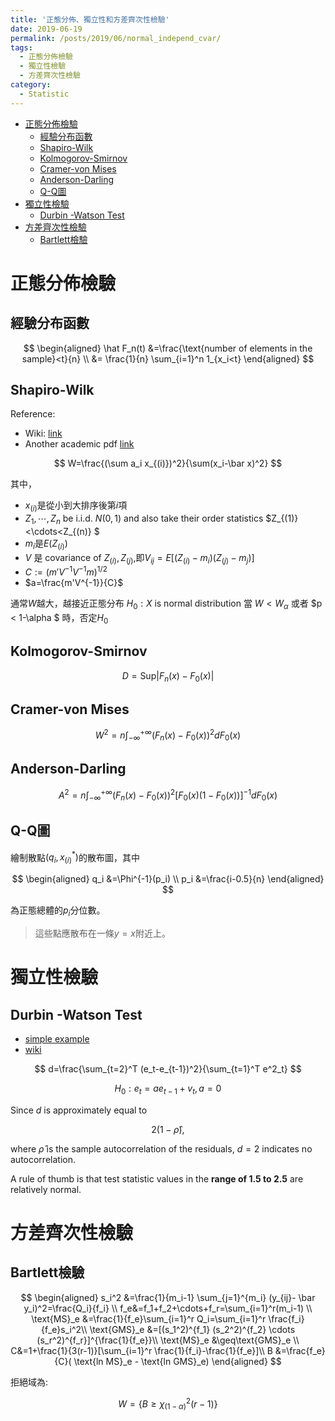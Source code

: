 ```yaml
---
title: '正態分佈、獨立性和方差齊次性檢驗'
date: 2019-06-19
permalink: /posts/2019/06/normal_independ_cvar/
tags:
  - 正態分佈檢驗
  - 獨立性檢驗
  - 方差齊次性檢驗
category:
  - Statistic
---
```


- [正態分佈檢驗](#%e6%ad%a3%e6%85%8b%e5%88%86%e4%bd%88%e6%aa%a2%e9%a9%97)
  - [經驗分布函數](#%e7%b6%93%e9%a9%97%e5%88%86%e5%b8%83%e5%87%bd%e6%95%b8)
  - [Shapiro-Wilk](#shapiro-wilk)
  - [Kolmogorov-Smirnov](#kolmogorov-smirnov)
  - [Cramer-von Mises](#cramer-von-mises)
  - [Anderson-Darling](#anderson-darling)
  - [Q-Q圖](#q-q%e5%9c%96)
- [獨立性檢驗](#%e7%8d%a8%e7%ab%8b%e6%80%a7%e6%aa%a2%e9%a9%97)
  - [Durbin -Watson Test](#durbin--watson-test)
- [方差齊次性檢驗](#%e6%96%b9%e5%b7%ae%e9%bd%8a%e6%ac%a1%e6%80%a7%e6%aa%a2%e9%a9%97)
  - [Bartlett檢驗](#bartlett%e6%aa%a2%e9%a9%97)

# 正態分佈檢驗

## 經驗分布函數

$$
\begin{aligned}
\hat F_n(t) &=\frac{\text{number of elements in the sample}<t}{n} \\
&= \frac{1}{n} \sum_{i=1}^n 1_{x_i<t}
\end{aligned}
$$

## Shapiro-Wilk
Reference:
* Wiki: [link](https://en.wikipedia.org/wiki/Shapiro%E2%80%93Wilk_test)
* Another academic pdf [link](https://math.mit.edu/~rmd/465/shapiro.pdf)

$$
W=\frac{(\sum a_i x_{(i)})^2}{\sum(x_i-\bar x)^2}
$$

其中，
- $x_{(i)}$是從小到大排序後第$i$項
-  ${Z_1, \cdots, Z_n}$ be i.i.d. $N(0, 1)$ and also take their order statistics $Z_{(1)}<\cdots<Z_{(n)} $
- $m_i$是$E(Z_{(i)})$
- $V$ 是 covariance of $Z_{(i)},Z_{(j)}$,即$V_{ij} = E[(Z_{(i)} −m_i)(Z_{(j)} − m_j )]$
-  $C := (m'V^{−1}V^{−1}m)^{1/2}$
- $a=\frac{m'V^{-1}}{C}$

通常$W$越大，越接近正態分布
$H_0: X \text{ is normal distribution}$
當 $W<W_\alpha$ 或者 $p < 1-\alpha $ 時，否定$H_0$

## Kolmogorov-Smirnov

$$
D=\text{Sup}| F_n(x)-F_0(x)|
$$

## Cramer-von Mises

$$
W^2=n \int_{-\infty}^{+\infty}(F_n(x)-F_0(x))^2dF_0(x)
$$

## Anderson-Darling

$$
A^2=n \int_{-\infty}^{+\infty}(F_n(x)-F_0(x))^2[F_0(x)(1-F_0(x))]^{-1}dF_0(x)
$$

## Q-Q圖
繪制散點$(q_i,x^*_{(i)})$的散布圖，其中

$$
\begin{aligned}
q_i &=\Phi^{-1}(p_i) \\
p_i &=\frac{i-0.5}{n}
\end{aligned}
$$

為正態總體的$p_i$分位數。
> 這些點應散布在一條$y=x$附近上。


# 獨立性檢驗
## Durbin -Watson Test
- [simple example](https://www.investopedia.com/terms/d/durbin-watson-statistic.asp)
- [wiki]()

$$
d=\frac{\sum_{t=2}^T (e_t-e_{t-1})^2}{\sum_{t=1}^T e^2_t}
$$

$$H_0  :e_t= ae_{t-1}+v_t, a=0$$

Since $d$ is approximately equal to

$$ 2(1 −  \hat {\rho }),$$

where $\hat {\rho }$  is the sample autocorrelation of the residuals, $d = 2$ indicates no autocorrelation.

A rule of thumb is that test statistic values in the **range of 1.5 to 2.5** are relatively normal.

# 方差齊次性檢驗
## Bartlett檢驗

$$
\begin{aligned}
s_i^2 &=\frac{1}{m_i-1} \sum_{j=1}^{m_i} (y_{ij}- \bar y_i)^2=\frac{Q_i}{f_i} \\
f_e&=f_1+f_2+\cdots+f_r=\sum_{i=1}^r(m_i-1) \\
\text{MS}_e &=\frac{1}{f_e}\sum_{i=1}^r Q_i=\sum_{i=1}^r \frac{f_i}{f_e}s_i^2\\
\text{GMS}_e &=[(s_1^2)^{f_1} (s_2^2)^{f_2} \cdots (s_r^2)^{f_r}]^{\frac{1}{f_e}}\\
\text{MS}_e &\geq\text{GMS}_e \\
C&=1+\frac{1}{3(r-1)}[\sum_{i=1}^r \frac{1}{f_i}-\frac{1}{f_e}]\\
B &=\frac{f_e}{C}( \text{ln MS}_e - \text{ln GMS}_e)
\end{aligned}
$$

拒絕域為: 

$$W=\{B \geq \chi_{(1-\alpha)}^2(r-1)\}$$